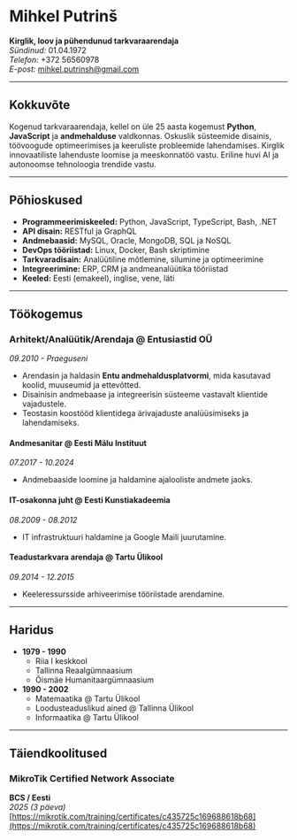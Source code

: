 # Mihkel Putrinš

**Kirglik, loov ja pühendunud tarkvaraarendaja**  
*Sündinud:* 01.04.1972  
*Telefon:* +372 56560978  
*E-post:* [mihkel.putrinsh@gmail.com](mailto:mihkel.putrinsh@gmail.com)  

---

## Kokkuvõte

Kogenud tarkvaraarendaja, kellel on üle 25 aasta kogemust **Python**, **JavaScript** ja **andmehalduse** valdkonnas. Oskuslik süsteemide disainis, töövoogude optimeerimises ja keeruliste probleemide lahendamises. Kirglik innovaatiliste lahenduste loomise ja meeskonnatöö vastu. Eriline huvi AI ja autonoomse tehnoloogia trendide vastu.

---

## Põhioskused

- **Programmeerimiskeeled:** Python, JavaScript, TypeScript, Bash, .NET  
- **API disain:** RESTful ja GraphQL  
- **Andmebaasid:** MySQL, Oracle, MongoDB, SQL ja NoSQL  
- **DevOps tööriistad:** Linux, Docker, Bash skriptimine  
- **Tarkvaradisain:** Analüütiline mõtlemine, silumine ja optimeerimine  
- **Integreerimine:** ERP, CRM ja andmeanalüütika tööriistad  
- **Keeled:** Eesti (emakeel), inglise, vene, läti  

---

## Töökogemus

### Arhitekt/Analüütik/Arendaja @ Entusiastid OÜ  

*09.2010 - Praeguseni*  

- Arendasin ja haldasin **Entu andmehaldusplatvormi**, mida kasutavad koolid, muuseumid ja ettevõtted.  
- Disainisin andmebaase ja integreerisin süsteeme vastavalt klientide vajadustele.  
- Teostasin koostööd klientidega ärivajaduste analüüsimiseks ja lahendamiseks.

#### Andmesanitar @ Eesti Mälu Instituut

*07.2017 - 10.2024*  

- Andmebaaside loomine ja haldamine ajalooliste andmete jaoks.

#### IT-osakonna juht @ Eesti Kunstiakadeemia

*08.2009 - 08.2012*  

- IT infrastruktuuri haldamine ja Google Maili juurutamine.

#### Teadustarkvara arendaja @ Tartu Ülikool

*09.2014 - 12.2015*  

- Keeleressursside arhiveerimise tööriistade arendamine.

---

## Haridus

- **1979 - 1990**
  - Riia I keskkool  
  - Tallinna Reaalgümnaasium  
  - Õismäe Humanitaargümnaasium  
- **1990 - 2002**
  - Matemaatika @ Tartu Ülikool  
  - Loodusteaduslikud ained @ Tallinna Ülikool  
  - Informaatika @ Tartu Ülikool  

---

## Täiendkoolitused

### MikroTik Certified Network Associate  

**BCS / Eesti**  
*2025 (3 päeva)*  
[https://mikrotik.com/training/certificates/c435725c169688618b68](https://mikrotik.com/training/certificates/c435725c169688618b68)
